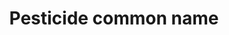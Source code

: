 ---
title: 'Pesticide common name'
field: 'is.pesticide.commonName'
slug: 'fsc-pesticide-common-name'
description: 'The common name of the pesticide'
comment: 'select from control list'
required: False
module: 'Pesticides'
cluster: 'Fsc'
policy: 'Controlled value. Multi select from control list.'
layout: 'fsc'
---